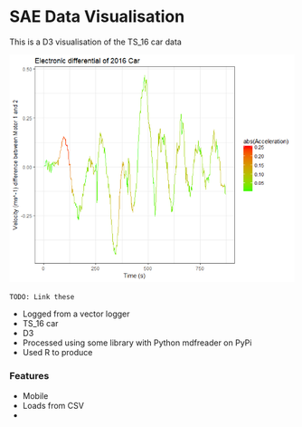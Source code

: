 # SAE Data Visualisation

This is a D3 visualisation of the TS_16 car data

![acceleration-vis](https://github.com/cdilga/sae-vis/raw/master/img/r-differential-acceleration.png)

`TODO: Link these`

* Logged from a vector logger
* TS_16 car
* D3
* Processed using some library with Python mdfreader on PyPi
* Used R to produce

### Features
* Mobile
* Loads from CSV
* 
